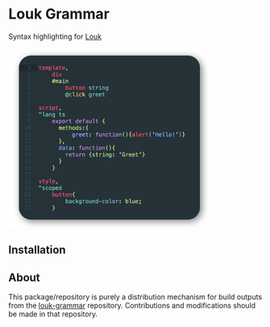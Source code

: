 # Louk Grammar
Syntax highlighting for [Louk](https://www.louk-lang.org)

<img width="400" src="assets/preview.png" alt="Syntax highlighting example" />

## Installation
## About
This package/repository is purely a distribution mechanism for build outputs from the [louk-grammar](https://github.com/agorischek/louk-grammar) repository. Contributions and modifications should be made in that repository.

